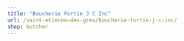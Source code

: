 ```yaml
---
title: "Boucherie Fortin J C Inc"
url: /saint-etienne-des-gres/boucherie-fortin-j-c-inc/
shop: butcher
---
```

